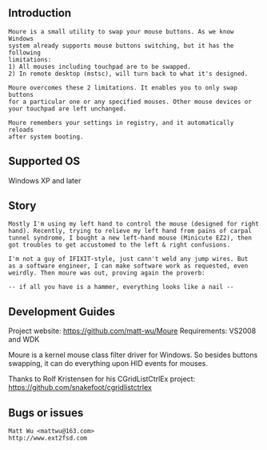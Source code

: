
Introduction
------------

    Moure is a small utility to swap your mouse buttons. As we know Windows
    system already supports mouse buttons switching, but it has the following
    limitations:
    1) All mouses including touchpad are to be swapped.
    2) In remote desktop (mstsc), will turn back to what it's designed.

    Moure overcomes these 2 limitations. It enables you to only swap buttons
    for a particular one or any specified mouses. Other mouse devices or 
    your touchpad are left unchanged.

    Moure remembers your settings in registry, and it automatically reloads
    after system booting.


Supported OS
------------

   Windows XP and later
    
    
Story
-----

    Mostly I'm using my left hand to control the mouse (designed for right
    hand). Recently, trying to relieve my left hand from pains of carpal
    tunnel syndrome, I bought a new left-hand mouse (Minicute EZ2), then
    got troubles to get accustomed to the left & right confusions.

    I'm not a guy of IFIXIT-style, just cann't weld any jump wires. But
    as a software engineer, I can make software work as requested, even
    weirdly. Then moure was out, proving again the proverb:

    -- if all you have is a hammer, everything looks like a nail --


Development  Guides
-------------------

   Project website: https://github.com/matt-wu/Moure
   Requirements: VS2008 and WDK

   Moure is a kernel mouse class filter driver for Windows. So besides
   buttons swapping, it can do everything upon HID events for mouses.

   Thanks to Rolf Kristensen for his CGridListCtrlEx project:
   https://github.com/snakefoot/cgridlistctrlex


Bugs or issues
--------------

    Matt Wu <mattwu@163.com>
    http://www.ext2fsd.com
